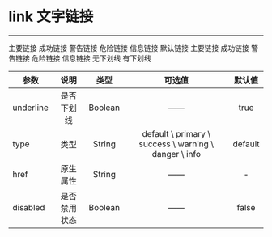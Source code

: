 # link 文字链接
---
<Common-Democode title="基础用法" description="基础的文字链接用法">
  <use-Link-link></use-Link-link>
  <highlight-code slot="codeText" lang="vue">
    <sp-link type="primary">主要链接</sp-link>
    <sp-link type="success">成功链接</sp-link>
    <sp-link type="warning">警告链接</sp-link>
    <sp-link type="danger">危险链接</sp-link>
    <sp-link type="info">信息链接</sp-link>
  </highlight-code>
</Common-Democode>

<Common-Democode title="禁用状态" description="文字链接不可用状态">
  <use-Link-disLink></use-Link-disLink>
  <highlight-code slot="codeText" lang="vue">
    <sp-link>默认链接</sp-link>
    <sp-link type="primary" disabled>主要链接</sp-link>
    <sp-link type="success" disabled>成功链接</sp-link>
    <sp-link type="warning" disabled>警告链接</sp-link>
    <sp-link type="danger" disabled>危险链接</sp-link>
    <sp-link type="info" disabled>信息链接</sp-link>
  </highlight-code>
</Common-Democode>

<Common-Democode title="下划线" description="文字链接下划线">
  <use-Link-underLink></use-Link-underLink>
  <highlight-code slot="codeText" lang="vue">
    <sp-link :underline="false">无下划线</sp-link>
    <sp-link>有下划线</sp-link>
  </highlight-code>
</Common-Democode>


| 参数        | 说明           |     类型      |    可选值   | 默认值     |
| ------------|:-------------:|:-------------:|:----------:|:----------:|
| underline   | 是否下划线     | Boolean       |    ——      |   true     |
| type        | 类型           | String       | default \ primary \ success \ warning \ danger \ info | default |
| href        | 原生属性       | String       |     ——      |      -     |
| disabled    | 是否禁用状态   | Boolean      |      ——      |    false   |


